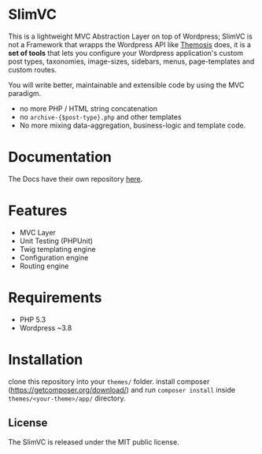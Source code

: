 # SlimVC
This is a lightweight MVC Abstraction Layer on top of Wordpress; SlimVC is not a Framework that wrapps the Wordpress API like [Themosis](themosis.com) does, it is a **set of tools** that lets you configure your Wordpress application's custom post types, taxonomies, image-sizes, sidebars, menus, page-templates and custom routes.

You will write better, maintainable and extensible code by using the MVC paradigm.
- no more PHP / HTML string concatenation
- no `archive-{$post-type}.php` and other templates
- No more mixing data-aggregation, business-logic and template code.

# Documentation
The Docs have their own repository [here](https://github.com/moolen/SlimVC-documentation).

# Features
- MVC Layer
- Unit Testing (PHPUnit)
- Twig templating engine
- Configuration engine
- Routing engine

# Requirements
- PHP 5.3
- Wordpress ~3.8

# Installation
clone this repository into your `themes/` folder.
install composer (https://getcomposer.org/download/) and run `composer install` inside `themes/<your-theme>/app/` directory.

## License

The SlimVC is released under the MIT public license.